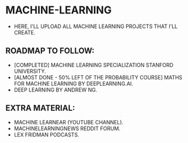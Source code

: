 # MACHINE-LEARNING
- HERE, I'LL UPLOAD ALL MACHINE LEARNING PROJECTS THAT I'LL CREATE.

## ROADMAP TO FOLLOW:
- [COMPLETED] MACHINE LEARNING SPECIALIZATION STANFORD UNIVERSITY.
- [ALMOST DONE - 50% LEFT OF THE PROBABILITY COURSE] MATHS FOR MACHINE LEARNING BY DEEPLEARNING.AI.
- DEEP LEARNING BY ANDREW NG.

## EXTRA MATERIAL:

- MACHINE LEARNEAR (YOUTUBE CHANNEL).
- MACHINELEARNINGNEWS REDDIT FORUM.
- LEX FRIDMAN PODCASTS.
